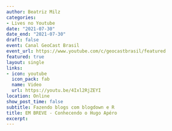 ```yaml
---
author: Beatriz Milz
categories:
- Lives no Youtube
date: "2021-07-30"
date_end: "2021-07-30"
draft: false
event: Canal GeoCast Brasil
event_url: https://www.youtube.com/c/geocastbrasil/featured
featured: true
layout: single
links:
- icon: youtube
  icon_pack: fab
  name: Video
  url: https://youtu.be/4Ixl2RjZEYI
location: Online
show_post_time: false
subtitle: Fazendo blogs com blogdown e R
title: EM BREVE - Conhecendo o Hugo Apéro
excerpt: 
---
```



